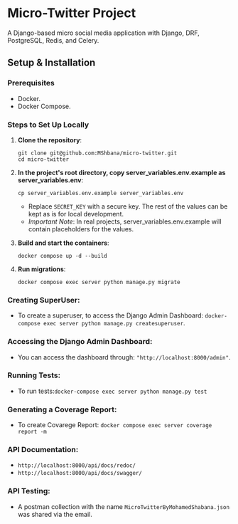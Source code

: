 # Micro-Twitter Project

A Django-based micro social media application with Django, DRF, PostgreSQL, Redis, and Celery.

## Setup & Installation

### Prerequisites
- Docker.
- Docker Compose.

### Steps to Set Up Locally

1. **Clone the repository**:
    ```
    git clone git@github.com:MShbana/micro-twitter.git
    cd micro-twitter
    ```

2. **In the project's root directory, copy server_variables.env.example as server_variables.env**:

    ```
    cp server_variables.env.example server_variables.env
    ```

    - Replace `SECRET_KEY` with a secure key. The rest of the values can be kept as is for local development.
    - *Important Note*: In real projects, server_variables.env.example will contain placeholders for the values.

3. **Build and start the containers**:

    `docker compose up -d --build`

4. **Run migrations**:

    `docker compose exec server python manage.py migrate`

### Creating SuperUser:
- To create a superuser, to access the Django Admin Dashboard: `docker-compose exec server python manage.py createsuperuser`.

### Accessing the Django Admin Dashboard:
- You can access the dashboard through: `"http://localhost:8000/admin"`.

### Running Tests:
- To run tests:`docker-compose exec server python manage.py test`

### Generating a Coverage Report:
- To create Covarege Report: `docker compose exec server coverage report -m`

### API Documentation:
- `http://localhost:8000/api/docs/redoc/`
- `http://localhost:8000/api/docs/swagger/`

### API Testing:
- A postman collection with the name `MicroTwitterByMohamedShabana.json` was shared via the email.
